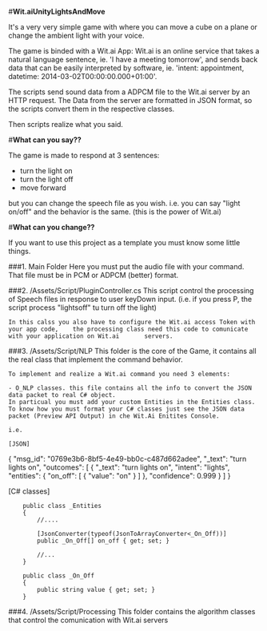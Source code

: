 #**Wit.aiUnityLightsAndMove**

It's a very very simple game with where you can move a cube on a plane or change the ambient light with your voice.

The game is binded with a Wit.ai App: Wit.ai is an online service that takes a natural language sentence, ie. 'I have a meeting tomorrow', and sends back data that can be easily interpreted by software, ie. 'intent: appointment, datetime: 2014-03-02T00:00:00.000+01:00'.

The scripts send sound data from a ADPCM file to the Wit.ai server by an HTTP request.
The Data from the server are formatted in JSON format, so the scripts convert them in the respective classes.

Then scripts realize what you said.

#**What can you say??**

The game is made to respond at 3 sentences:
- turn the light on
- turn the light off
- move forward

but you can change the speech file as you wish.
i.e. you can say "light on/off" and the behavior is the same. (this is the power of Wit.ai) 

#**What can you change??**

If you want to use this project as a template you must know some little things.

###1. Main Folder
	Here you must put the audio file with your command. That file must be in PCM or 		ADPCM (better) format.
    
###2. /Assets/Script/PluginController.cs
	This script control the processing of Speech files in response to user keyDown 			input. (i.e. if you press P, the script process "lightsoff" tu turn off the light)
    
   	In this calss you also have to configure the Wit.ai access Token with your app code,	the processing class need this code to comunicate with your application on Wit.ai 		servers.

###3. /Assets/Script/NLP
	This folder is the core of the Game, it contains all the real class that implement		the command behavior.
    
	To implement and realize a Wit.ai command you need 3 elements:
    
    - O_NLP classes. this file contains all the info to convert the JSON data packet to real C# object.
    In particual you must add your custom Entities in the Entities class.
    To know how you must format your C# classes just see the JSON data packet (Preview API Output) in che Wit.Ai Enitites Console. 
    
    i.e.
    
    [JSON]    
 {
  "msg_id": "0769e3b6-8bf5-4e49-bb0c-c487d662adee",
  "_text": "turn lights on",
  "outcomes": [
    {
      "_text": "turn lights on",
      "intent": "lights",
      "entities": {
        "on_off": [
          {
            "value": "on"
          }
        ]
      },
      "confidence": 0.999
    }
  ]
}
    
[C# classes]  
    
      	public class _Entities
        {
            //....
            
            [JsonConverter(typeof(JsonToArrayConverter<_On_Off))]
            public _On_Off[] on_off { get; set; }
            
            //...
        }
        
        public class _On_Off
        {
        	public string value { get; set; }
        }

   

###4. /Assets/Script/Processing
	This folder contains the algorithm classes that control the comunication with Wit.ai	servers
















